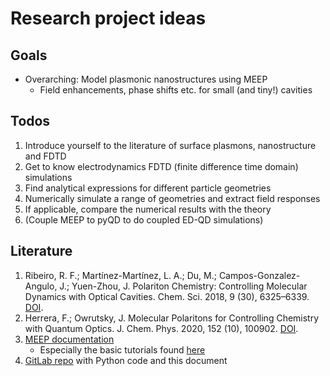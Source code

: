 # Research project ideas

## Goals

- Overarching: Model plasmonic nanostructures using MEEP
  - Field enhancements, phase shifts etc. for small (and tiny!) cavities

## Todos

1. Introduce yourself to the literature of surface plasmons, nanostructure and FDTD
2. Get to know electrodynamics FDTD (finite difference time domain) simulations
3. Find analytical expressions for different particle geometries
4. Numerically simulate a range of geometries and extract field responses
5. If applicable, compare the numerical results with the theory
6. (Couple MEEP to pyQD to do coupled ED-QD simulations)

## Literature

1. Ribeiro, R. F.; Martínez-Martínez, L. A.; Du, M.; Campos-Gonzalez-Angulo, J.; Yuen-Zhou, J.
   Polariton Chemistry: Controlling Molecular Dynamics with Optical Cavities. Chem. Sci. 2018,
   9 (30), 6325–6339. [DOI](https://doi.org/10.1039/C8SC01043A).
2. Herrera, F.; Owrutsky, J. Molecular Polaritons for Controlling Chemistry with Quantum Optics.
   J. Chem. Phys. 2020, 152 (10), 100902. [DOI](https://doi.org/10.1063/1.5136320).
3. [MEEP documentation](https://meep.readthedocs.io/en/latest/)
   - Especially the basic tutorials found
     [here](https://meep.readthedocs.io/en/latest/Python_Tutorials/Basics/)
4. [GitLab repo](https://gitlab.com/theoretical-chemistry-jena/quantum-dynamics/plasmonic-meep)
   with Python code and this document
